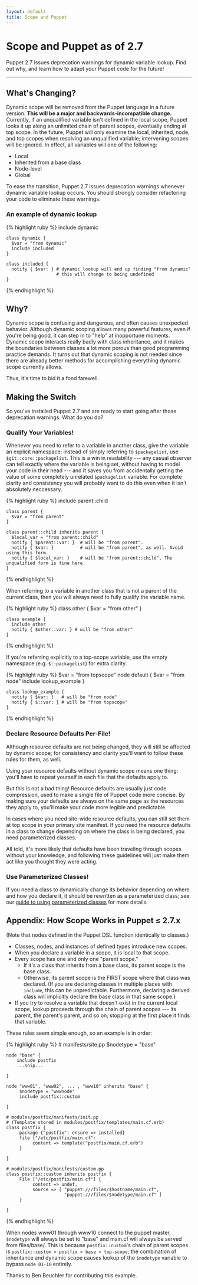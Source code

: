 ```yaml
---
layout: default
title: Scope and Puppet
---
```


Scope and Puppet as of 2.7
==========================

Puppet 2.7 issues deprecation warnings for dynamic variable lookup. Find out why, and learn how to adapt your Puppet code for the future!

* * * 

What's Changing?
----------------

Dynamic scope will be removed from the Puppet language in a future version. **This will be a major and backwards-incompatible change.** Currently, if an unqualified variable isn't defined in the local scope, Puppet looks it up along an unlimited chain of parent scopes, eventually ending at top scope. In the future, Puppet will only examine the local, inherited, node, and top scopes when resolving an unqualified variable; intervening scopes will be ignored. In effect, all variables will one of the following:

* Local
* Inherited from a base class
* Node-level
* Global

To ease the transition, Puppet 2.7 issues deprecation warnings whenever dynamic variable lookup occurs. You should strongly consider refactoring your code to eliminate these warnings. 

### An example of dynamic lookup

{% highlight ruby %}
    include dynamic

    class dynamic {
      $var = "from dynamic"
      include included
    }

    class included {
      notify { $var: } # dynamic lookup will end up finding "from dynamic"
                       # this will change to being undefined
    }
{% endhighlight %}

Why?
----

Dynamic scope is confusing and dangerous, and often causes unexpected behavior. Although dynamic scoping allows many powerful features, even if you're being good, it can step in to "help" at inopportune moments. Dynamic scope interacts really badly with class inheritance, and it makes the boundaries between classes a lot more porous than good programming practice demands. It turns out that dynamic scoping is not needed since there are already better methods for accomplishing everything dynamic scope currently allows.

Thus, it's time to bid it a fond farewell.

Making the Switch
-----------------

So you've installed Puppet 2.7 and are ready to start going after those deprecation warnings. What do you do?

### Qualify Your Variables! 

Whenever you need to refer to a variable in another class, give the variable an explicit namespace: instead of simply referring to `$packagelist`, use `$git::core::packagelist`. This is a win in readability --- any casual observer can tell exactly where the variable is being set, without having to model your code in their head --- and it saves you from accidentally getting the value of some completely unrelated `$packagelist` variable. For complete clarity and consistency you will probably want to do this even when it isn't absolutely neccessary.

{% highlight ruby %}
    include parent::child

    class parent {
      $var = "from parent"
    }

    class parent::child inherits parent {
      $local_var = "from parent::child"
      notify { $parent::var: }  # will be "from parent".
      notify { $var: }          # will be "from parent", as well. Avoid using this form.
      notify { $local_var: }    # will be "from parent::child". The unqualified form is fine here.
    }
{% endhighlight %}

When referring to a variable in another class that is not a parent of the current class, then you will always need to fully qualify the variable name.

{% highlight ruby %}
    class other {
      $var = "from other"
    }

    class example {
      include other
      notify { $other::var: } # will be "from other"
    }
{% endhighlight %}

If you're referring explicitly to a top-scope variable, use the empty namespace (e.g. `$::packagelist`) for extra clarity. 

{% highlight ruby %}
    $var = "from topscope"
    node default {
      $var = "from node"
      include lookup_example
    }

    class lookup_example {
      notify { $var: }   # will be "from node"
      notify { $::var: } # will be "from topscope"
    }
{% endhighlight %}

### Declare Resource Defaults Per-File!

Although resource defaults are not being changed, they will still be affected by dynamic scope; for consistency and clarity you'll want to follow these rules for them, as well.

Using your resource defaults without dynamic scope means one thing: you'll have to repeat yourself in each file that the defaults apply to. 

But this is not a bad thing! Resource defaults are usually just code compression, used to make a single file of Puppet code more concise. By making sure your defaults are always on the same page as the resources they apply to, you'll make your code more legible and predictable. 

In cases where you need site-wide resource defaults, you can still set them at top scope in your primary site manifest. If you need the resource defaults in a class to change depending on where the class is being declared, you need parameterized classes. 

All told, it's more likely that defaults have been traveling through scopes without your knowledge, and following these guidelines will just make them act like you thought they were acting. 

### Use Parameterized Classes!

If you need a class to dynamically change its behavior depending on where and how you declare it, it should be rewritten as a parameterized class; see our [guide to using parameterized classes][parameterized] for more details. 

[parameterized]: ./parameterized_classes.html

Appendix: How Scope Works in Puppet ≤ 2.7.x
-------------------------------------------

(Note that nodes defined in the Puppet DSL function identically to classes.) 

* Classes, nodes, and instances of defined types introduce new scopes. 
* When you declare a variable in a scope, it is local to that scope.
* Every scope has one and only one "parent scope."
    * If it's a class that inherits from a base class, its parent scope is the base class.
    * Otherwise, its parent scope is the FIRST scope where that class was declared. (If you are declaring classes in multiple places with `include`, this can be unpredictable. Furthermore, declaring a derived class will implicitly declare the base class in that same scope.)
* If you try to resolve a variable that doesn't exist in the current local scope, lookup proceeds through the chain of parent scopes --- its parent, the parent's parent, and so on, stopping at the first place it finds that variable. 

These rules seem simple enough, so an example is in order:

{% highlight ruby %}
    # manifests/site.pp
    $nodetype = "base"
    
    node "base" {
        include postfix
        ...snip...
    
    }
    
    node "www01", "www02", ... , "www10" inherits "base" {
         $nodetype = "wwwnode"
         include postfix::custom
    
    }
    
    # modules/postfix/manifests/init.pp
    # (Template stored in modules/postfix/templates/main.cf.erb)
    class postfix {
         package {"postfix": ensure => installed}
         file {"/etc/postfix/main.cf":
              content => template("postfix/main.cf.erb")
         }
    
    }
    
    # modules/postfix/manifests/custom.pp
    class postfix::custom inherits postfix {
         File ["/etc/postfix/main.cf"] {
              content => undef,
              source => [ "puppet:///files/$hostname/main.cf",
                          "puppet:///files/$nodetype/main.cf" ]
         }
    
    } 
{% endhighlight %}

When nodes www01 through www10 connect to the puppet master, `$nodetype` will always be set to "base" and main.cf will always be served from files/base/. This is because `postfix::custom`'s chain of parent scopes is `postfix::custom < postfix < base < top-scope`; the combination of inheritance and dynamic scope causes lookup of the `$nodetype` variable to bypass `node 01-10` entirely. 

Thanks to Ben Beuchler for contributing this example.
